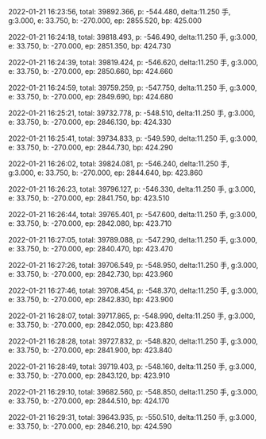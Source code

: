 2022-01-21 16:23:56, total: 39892.366, p: -544.480, delta:11.250 手, g:3.000, e: 33.750, b: -270.000, ep: 2855.520, bp: 425.000

2022-01-21 16:24:18, total: 39818.493, p: -546.490, delta:11.250 手, g:3.000, e: 33.750, b: -270.000, ep: 2851.350, bp: 424.730

2022-01-21 16:24:39, total: 39819.424, p: -546.620, delta:11.250 手, g:3.000, e: 33.750, b: -270.000, ep: 2850.660, bp: 424.660

2022-01-21 16:24:59, total: 39759.259, p: -547.750, delta:11.250 手, g:3.000, e: 33.750, b: -270.000, ep: 2849.690, bp: 424.680

2022-01-21 16:25:21, total: 39732.778, p: -548.510, delta:11.250 手, g:3.000, e: 33.750, b: -270.000, ep: 2846.130, bp: 424.330

2022-01-21 16:25:41, total: 39734.833, p: -549.590, delta:11.250 手, g:3.000, e: 33.750, b: -270.000, ep: 2844.730, bp: 424.290

2022-01-21 16:26:02, total: 39824.081, p: -546.240, delta:11.250 手, g:3.000, e: 33.750, b: -270.000, ep: 2844.640, bp: 423.860

2022-01-21 16:26:23, total: 39796.127, p: -546.330, delta:11.250 手, g:3.000, e: 33.750, b: -270.000, ep: 2841.750, bp: 423.510

2022-01-21 16:26:44, total: 39765.401, p: -547.600, delta:11.250 手, g:3.000, e: 33.750, b: -270.000, ep: 2842.080, bp: 423.710

2022-01-21 16:27:05, total: 39789.088, p: -547.290, delta:11.250 手, g:3.000, e: 33.750, b: -270.000, ep: 2840.470, bp: 423.470

2022-01-21 16:27:26, total: 39706.549, p: -548.950, delta:11.250 手, g:3.000, e: 33.750, b: -270.000, ep: 2842.730, bp: 423.960

2022-01-21 16:27:46, total: 39708.454, p: -548.370, delta:11.250 手, g:3.000, e: 33.750, b: -270.000, ep: 2842.830, bp: 423.900

2022-01-21 16:28:07, total: 39717.865, p: -548.990, delta:11.250 手, g:3.000, e: 33.750, b: -270.000, ep: 2842.050, bp: 423.880

2022-01-21 16:28:28, total: 39727.832, p: -548.820, delta:11.250 手, g:3.000, e: 33.750, b: -270.000, ep: 2841.900, bp: 423.840

2022-01-21 16:28:49, total: 39719.403, p: -548.160, delta:11.250 手, g:3.000, e: 33.750, b: -270.000, ep: 2843.120, bp: 423.910

2022-01-21 16:29:10, total: 39682.560, p: -548.850, delta:11.250 手, g:3.000, e: 33.750, b: -270.000, ep: 2844.510, bp: 424.170

2022-01-21 16:29:31, total: 39643.935, p: -550.510, delta:11.250 手, g:3.000, e: 33.750, b: -270.000, ep: 2846.210, bp: 424.590